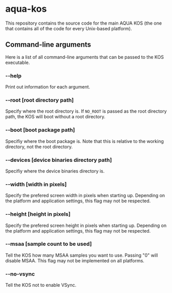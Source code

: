 # aqua-kos
This repository contains the source code for the main AQUA KOS (the one that contains all of the code for every Unix-based platform).

## Command-line arguments
Here is a list of all command-line arguments that can be passed to the KOS executable.

### --help
Print out information for each argument.

### --root [root directory path]
Specify where the root directory is.
If `NO_ROOT` is passed as the root directory path, the KOS will boot without a root directory.

### --boot [boot package path]
Specifiy where the boot package is.
Note that this is relative to the working directory, not the root directory.

### --devices [device binaries directory path]
Specifiy where the device binaries directory is.

### --width [width in pixels]
Specify the prefered screen width in pixels when starting up.
Depending on the platform and application settings, this flag may not be respected.

### --height [height in pixels]
Specify the prefered screen height in pixels when starting up.
Depending on the platform and application settings, this flag may not be respected.

### --msaa [sample count to be used]
Tell the KOS how many MSAA samples you want to use. Passing "0" will disable MSAA.
This flag may not be implemented on all platforms.

### --no-vsync
Tell the KOS not to enable VSync.